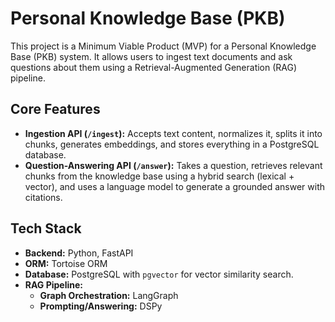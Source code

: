 # Personal Knowledge Base (PKB)

This project is a Minimum Viable Product (MVP) for a Personal Knowledge Base (PKB) system. It allows users to ingest text documents and ask questions about them using a Retrieval-Augmented Generation (RAG) pipeline.

## Core Features

-   **Ingestion API (`/ingest`):** Accepts text content, normalizes it, splits it into chunks, generates embeddings, and stores everything in a PostgreSQL database.
-   **Question-Answering API (`/answer`):** Takes a question, retrieves relevant chunks from the knowledge base using a hybrid search (lexical + vector), and uses a language model to generate a grounded answer with citations.

## Tech Stack

-   **Backend:** Python, FastAPI
-   **ORM:** Tortoise ORM
-   **Database:** PostgreSQL with `pgvector` for vector similarity search.
-   **RAG Pipeline:**
    -   **Graph Orchestration:** LangGraph
    -   **Prompting/Answering:** DSPy
